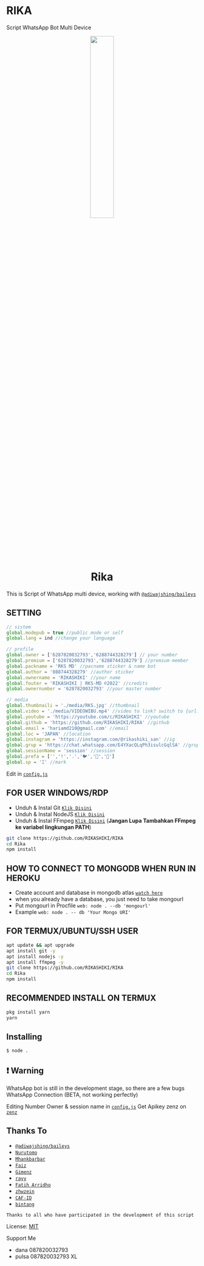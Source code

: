 

# RIKA
Script WhatsApp Bot Multi Device

<p align="center">
	<img src="https://telegra.ph/file/09cc0981ccf07754d0af6.jpg" width="35%" style="margin-left: auto;margin-right: auto;display: block;">
</p>
<h1 align="center">Rika</h1>

This is Script of WhatsApp multi device, working with [`@adiwajshing/baileys`](https://github.com/adiwajshing/baileys)

## SETTING
````ts
// sistem
global.modepub = true //public mode or self
global.lang = ind //change your language

// profile
global.owner = ['6287820032793','6288744328279'] // your number
global.premium = ['6287820032793','6288744328279'] //premium member
global.packname = 'RKS MD' //pacname sticker & name bot
global.author = '088744328279' //author sticker
global.ownername = 'RIKASHIKI' //your name
global.fouter = 'RIKASHIKI | RKS-MD ©2022' //credits
global.ownernumber = '6287820032793' //your master number

// media
global.thumbnaili = './media/RKS.jpg' //thumbnail
global.video = './media/VIDEOWIBU.mp4' //video to link? switch to {url: 'yourlinkvideo' }
global.youtube = 'https://youtube.com/c/RIKASHIKI' //youtube
global.github = 'https://github.com/RIKASHIKI/RIKA' //github
global.email = 'hariamd210@gmail.com' //email
global.loc = 'JAPAN' //location
global.instagram = 'https://instagram.com/@rikashiki_san' //ig
global.grup = 'https://chat.whatsapp.com/E4YXacQLqPh3isulcGqlSA' //grup whatsapp
global.sessionName = 'session' //session
global.prefa = ['','!','.','🐦','🐤','🗿'] 
global.sp = 'Ξ' //mark
````
Edit in [`config.js`](https://github.com/RIKASHIKI/RIKA/blob/master/config.js)

## FOR USER WINDOWS/RDP

* Unduh & Instal Git [`Klik Disini`](https://git-scm.com/downloads)
* Unduh & Instal NodeJS [`Klik Disini`](https://nodejs.org/en/download)
* Unduh & Instal FFmpeg [`Klik Disini`](https://ffmpeg.org/download.html) (**Jangan Lupa Tambahkan FFmpeg ke variabel lingkungan PATH**)


```bash
git clone https://github.com/RIKASHIKI/RIKA
cd Rika
npm install
```

## HOW TO CONNECT TO MONGODB WHEN RUN IN HEROKU

* Create account and database in mongodb atlas [`watch here`](https://youtu.be/rPqRyYJmx2g)
* when you already have a database, you just need to take mongourl
* Put mongourl in Procfile `web: node . --db 'mongourl'`
* Example `web: node . -- db 'Your Mongo URI'`



## FOR TERMUX/UBUNTU/SSH USER

```bash
apt update && apt upgrade
apt install git -y
apt install nodejs -y
apt install ffmpeg -y
git clone https://github.com/RIKASHIKI/RIKA
cd Rika
npm install
```

## RECOMMENDED INSTALL ON TERMUX

```bash
pkg install yarn
yarn
```

## Installing
```bash
$ node .
```

## ❗ Warning
WhatsApp bot is still in the development stage, so there are a few bugs
WhatsApp Connection (BETA, not working perfectly)

Editing Number Owner & session name in [`config.js`](https://github.com/RIKASHIKI/RIKA/blob/master/config.js)
Get Apikey zenz on [`zenz`](https://zenzapi.xyz/pricing)


## Thanks To
* [`@adiwajshing/baileys`](https://github.com/adiwajshing/baileys)
* [`Nurutomo`](https://github.com/Nurutomo)
* [`Mhankbarbar`](https://github.com/MhankBarBar)
* [`Faiz`](https://github.com/FaizBastomi)
* [`Gimenz`](https://github.com/Gimenz)
* [`rayy`](https://github.com/rayyreall)
* [`Fatih Arridho`](https://github.com/FatihArridho)
* [`zhwzein`](https://github.com/zhwzein)
* [`CAF-ID`](https://github.com/CAF-ID)
* [`bintang`](https://github.com/Bintangp02)

```Thanks to all who have participated in the development of this script```


License: [MIT](https://en.wikipedia.org/wiki/MIT_License)

Support Me
* dana  087820032793
* pulsa 087820032793 XL
